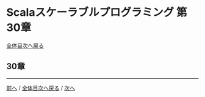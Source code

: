 # Scalaスケーラブルプログラミング 第30章
[全体目次へ戻る](index.md)

## 30章

***

[前へ](c29.md) /
[全体目次へ戻る](index.md) /
[次へ](c31.md)
